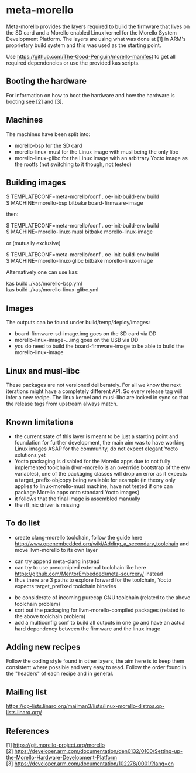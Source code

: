 meta-morello
==============

Meta-morello provides the layers required to build the firmware that lives on the SD card and a Morello enabled
Linux kernel for the Morello System Development Platform. The layers are using what was done at [1]
in ARM's proprietary build system and this was used as the starting point.

Use https://github.com/The-Good-Penguin/morello-manifest to get all required dependencies or use the provided kas scripts.

Booting the hardware
--------------------

For information on how to boot the hardware and how the hardware is booting see [2] and [3].

Machines
--------

The machines have been split into:  
- morello-bsp for the SD card  
- morello-linux-musl for the Linux image with musl being the only libc
- morello-linux-glibc for the Linux image with an arbitrary Yocto image as the rootfs (not switching to it though, not tested)

Building images
--------------------

$ TEMPLATECONF=meta-morello/conf . oe-init-build-env build  
$ MACHINE=morello-bsp bitbake board-firmware-image  

then:

$ TEMPLATECONF=meta-morello/conf . oe-init-build-env build  
$ MACHINE=morello-linux-musl bitbake morello-linux-image  

or (mutually exclusive)

$ TEMPLATECONF=meta-morello/conf . oe-init-build-env build  
$ MACHINE=morello-linux-glibc bitbake morello-linux-image  

Alternatively one can use kas:

kas build ./kas/morello-bsp.yml  
kas build ./kas/morello-linux-glibc.yml  

Images
------

The outputs can be found under build/temp/deploy/images:  
- board-firmware-sd-image.img goes on the SD card  via DD  
- morello-linux-image-...img goes on the USB via DD  
- you do need to build the board-firmware-image to be able to build the morello-linux-image

Linux and musl-libc
-------------------

These packages are not versioned deliberately. For all we know the next iterations might have
a completely different API. So every release tag will infer a new recipe. The linux kernel and musl-libc are locked in
sync so that the release tags from upstream always match.

Known limitations
-----------------

- the current state of this layer is meant to be just a starting point and foundation for further development, the main aim was to have working Linux images ASAP for the community, do not expect elegant Yocto solutions yet
- Yocto packaging is disabled for the Morello apps due to not fully implemented toolchain (llvm-morello is an overrride bootstrap of the env variables), one of the packaging classes will drop an error as it expects a target_prefix-objcopy being available for example (in theory only applies to linux-morello-musl machine, have not tested if one can package Morello apps onto standard Yocto images)
- it follows that the final image is assembled manually
- the rtl_nic driver is missing

To do list
----------

- create clang-morello toolchain, follow the guide here http://www.openembedded.org/wiki/Adding_a_secondary_toolchain and move llvm-morello to its own layer
* can try append meta-clang instead
* can try to use precomipled external toolchain like here https://github.com/MentorEmbedded/meta-sourcery/ instead
* thus there are 3 paths to explore forward for the toolchain, Yocto expects target_prefixed toolchain binaries
- be considerate of incoming purecap GNU toolchain (related to the above toolchain problem)
- sort out the packaging for llvm-morello-compiled packages (related to the above toolchain problem)
- add a multiconfig conf to build all outputs in one go and have an actual hard dependency between the firmware and the linux image

Adding new recipes
------------------

Follow the coding style found in other layers, the aim here is to keep them consistent where possible
and very easy to read. Follow the order found in the "headers" of each recipe and in general.

Mailing list
------------

https://op-lists.linaro.org/mailman3/lists/linux-morello-distros.op-lists.linaro.org/

References
----------

[1] https://git.morello-project.org/morello \
[2] https://developer.arm.com/documentation/den0132/0100/Setting-up-the-Morello-Hardware-Development-Platform \
[3] https://developer.arm.com/documentation/102278/0001/?lang=en
